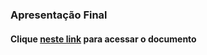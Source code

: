 ### Apresentação Final  
#### Clique [neste link](https://docs.google.com/presentation/d/1mKGFJVxZt3slZelN1RCUOwb123RWJFq-kwlNoYza8yM/edit?usp=sharing) para acessar o documento  
